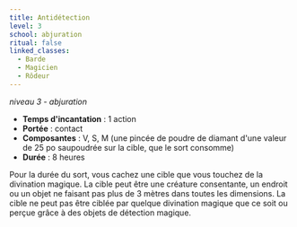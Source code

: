```yaml
---
title: Antidétection
level: 3
school: abjuration
ritual: false
linked_classes:
  - Barde
  - Magicien
  - Rôdeur
---
```

*niveau 3 - abjuration*

- **Temps d'incantation** : 1 action
- **Portée** : contact
- **Composantes** : V, S, M (une pincée de poudre de diamant d'une valeur de 25 po saupoudrée sur la cible, que le sort consomme)
- **Durée** : 8 heures

Pour la durée du sort, vous cachez une cible que vous touchez de la divination magique. La cible peut être une créature consentante, un endroit ou un objet ne faisant pas plus de 3 mètres dans toutes les dimensions. La cible ne peut pas être ciblée par quelque divination magique que ce soit ou perçue grâce à des objets de détection magique.